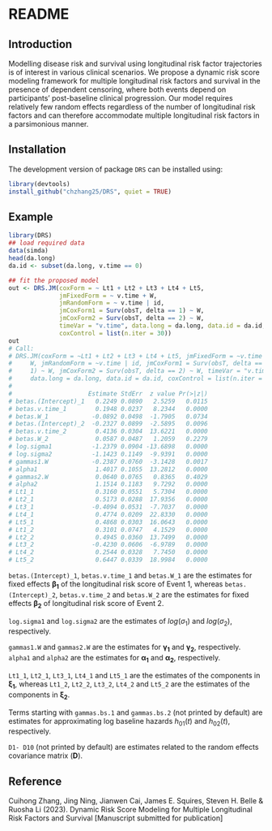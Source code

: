 README
================

## Introduction

Modelling disease risk and survival using longitudinal risk factor
trajectories is of interest in various clinical scenarios. We propose a
dynamic risk score modeling framework for multiple longitudinal risk
factors and survival in the presence of dependent censoring, where both
events depend on participants’ post-baseline clinical progression. Our
model requires relatively few random effects regardless of the number of
longitudinal risk factors and can therefore accommodate multiple
longitudinal risk factors in a parsimonious manner.

## Installation

The development version of package `DRS` can be installed using:

``` r
library(devtools) 
install_github("chzhang25/DRS", quiet = TRUE) 
```

## Example

``` r
library(DRS) 
## load required data
data(simda)
head(da.long)
da.id <- subset(da.long, v.time == 0)

## fit the proposed model
out <- DRS.JM(coxForm = ~ Lt1 + Lt2 + Lt3 + Lt4 + Lt5,
              jmFixedForm = ~ v.time + W,
              jmRandomForm = ~ v.time | id,
              jmCoxForm1 = Surv(obsT, delta == 1) ~ W,
              jmCoxForm2 = Surv(obsT, delta == 2) ~ W,
              timeVar = "v.time", data.long = da.long, data.id = da.id,
              coxControl = list(n.iter = 30))
out
# Call:
# DRS.JM(coxForm = ~Lt1 + Lt2 + Lt3 + Lt4 + Lt5, jmFixedForm = ~v.time + 
#     W, jmRandomForm = ~v.time | id, jmCoxForm1 = Surv(obsT, delta == 
#     1) ~ W, jmCoxForm2 = Surv(obsT, delta == 2) ~ W, timeVar = "v.time", 
#     data.long = da.long, data.id = da.id, coxControl = list(n.iter = 30))
# 
#                     Estimate StdErr  z value Pr(>|z|)
# betas.(Intercept)_1   0.2249 0.0890   2.5259   0.0115
# betas.v.time_1        0.1948 0.0237   8.2344   0.0000
# betas.W_1            -0.0892 0.0498  -1.7905   0.0734
# betas.(Intercept)_2  -0.2327 0.0899  -2.5895   0.0096
# betas.v.time_2        0.4136 0.0304  13.6221   0.0000
# betas.W_2             0.0587 0.0487   1.2059   0.2279
# log.sigma1           -1.2379 0.0904 -13.6898   0.0000
# log.sigma2           -1.1423 0.1149  -9.9391   0.0000
# gammas1.W            -0.2387 0.0760  -3.1428   0.0017
# alpha1                1.4017 0.1055  13.2812   0.0000
# gammas2.W             0.0640 0.0765   0.8365   0.4029
# alpha2                1.1514 0.1183   9.7292   0.0000
# Lt1_1                 0.3160 0.0551   5.7304   0.0000
# Lt2_1                 0.5173 0.0288  17.9356   0.0000
# Lt3_1                -0.4094 0.0531  -7.7037   0.0000
# Lt4_1                 0.4774 0.0209  22.8330   0.0000
# Lt5_1                 0.4868 0.0303  16.0643   0.0000
# Lt1_2                 0.3101 0.0747   4.1529   0.0000
# Lt2_2                 0.4945 0.0360  13.7499   0.0000
# Lt3_2                -0.4230 0.0606  -6.9789   0.0000
# Lt4_2                 0.2544 0.0328   7.7450   0.0000
# Lt5_2                 0.6447 0.0339  18.9984   0.0000
```

`betas.(Intercept)_1`, `betas.v.time_1` and `betas.W_1` are the
estimates for fixed effects $\boldsymbol{\beta_1}$ of the longitudinal
risk score of Event 1, whereas `betas.(Intercept)_2`, `betas.v.time_2`
and `betas.W_2` are the estimates for fixed effects
$\boldsymbol{\beta_2}$ of longitudinal risk score of Event 2.

`log.sigma1` and `log.sigma2` are the estimates of $log(\sigma_1)$ and
$log(\sigma_2)$, respectively.

`gammas1.W` and `gammas2.W` are the estimates for
$\boldsymbol{\gamma_1}$ and $\boldsymbol{\gamma_2}$, respectively. `alpha1`
and `alpha2` are the estimates for $\boldsymbol{\alpha_1}$ and
$\boldsymbol{\alpha_2}$, respectively.

`Lt1_1`, `Lt2_1`, `Lt3_1`, `Lt4_1` and `Lt5_1` are the estimates of the
components in $\boldsymbol{\xi_1}$, whereas `Lt1_2`, `Lt2_2`, `Lt3_2`,
`Lt4_2` and `Lt5_2` are the estimates of the components in
$\boldsymbol{\xi_2}$.

Terms starting with `gammas.bs.1` and `gammas.bs.2` (not printed by default) are estimates for
approximating log baseline hazards $h_{01}(t)$ and $h_{02}(t)$, respectively.

`D1- D10` (not printed by default) are estimates related to
the random effects covariance matrix ($\textbf{D}$).

## Reference

Cuihong Zhang, Jing Ning, Jianwen Cai, James E. Squires, Steven H. Belle
& Ruosha Li (2023). Dynamic Risk Score Modeling for Multiple
Longitudinal Risk Factors and Survival \[Manuscript submitted for
publication\]
